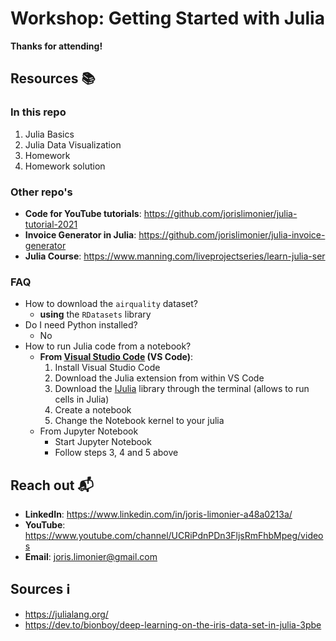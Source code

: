 # Workshop: Getting Started with Julia

**Thanks for attending!**

## Resources :books:

### In this repo

1. Julia Basics
1. Julia Data Visualization
1. Homework
1. Homework solution

### Other repo's

- **Code for YouTube tutorials**: https://github.com/jorislimonier/julia-tutorial-2021
- **Invoice Generator in Julia**: https://github.com/jorislimonier/julia-invoice-generator
- **Julia Course**: https://www.manning.com/liveprojectseries/learn-julia-ser

### FAQ

- How to download the `airquality` dataset?
  - **using** the `RDatasets` library
- Do I need Python installed?
  - No
- How to run Julia code from a notebook?
  - **From [Visual Studio Code](https://code.visualstudio.com/download) (VS Code)**:
    1. Install Visual Studio Code
    1. Download the Julia extension from within VS Code
    1. Download the [IJulia](https://julialang.github.io/IJulia.jl/stable/manual/installation/) library through the terminal (allows to run cells in Julia)
    1. Create a notebook
    1. Change the Notebook kernel to your julia
  - From Jupyter Notebook
    - Start Jupyter Notebook
    - Follow steps 3, 4 and 5 above

## Reach out :mailbox_with_mail:

- **LinkedIn**: https://www.linkedin.com/in/joris-limonier-a48a0213a/
- **YouTube**: https://www.youtube.com/channel/UCRiPdnPDn3FljsRmFhbMpeg/videos
- **Email**: [joris.limonier@gmail.com](mailto:joris.limonier@gmail.com)

## Sources :information_source:

- https://julialang.org/
- https://dev.to/bionboy/deep-learning-on-the-iris-data-set-in-julia-3pbe

